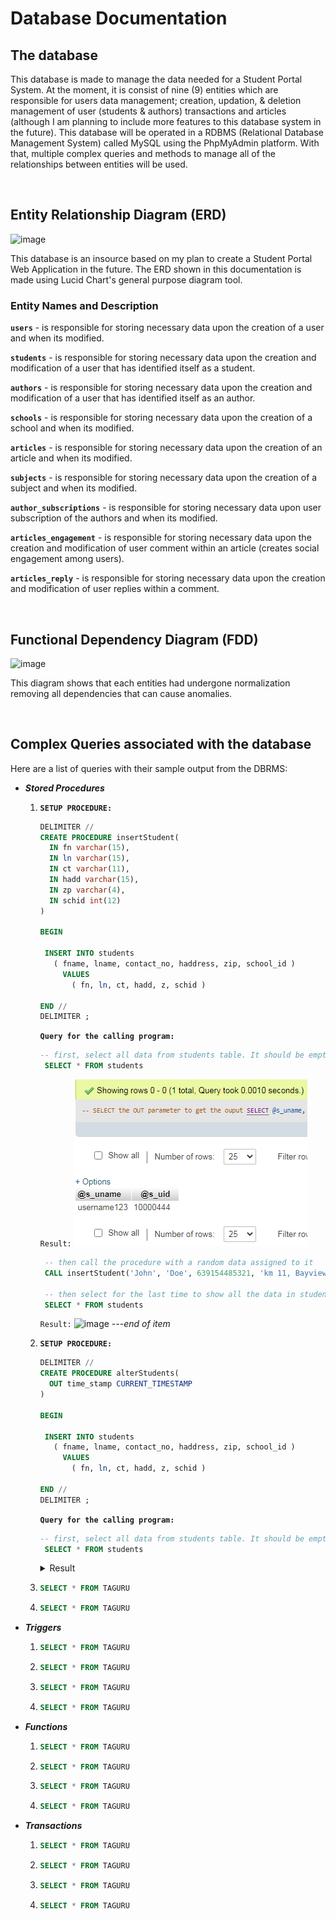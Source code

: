 # Database Documentation

## The database

This database is made to manage the data needed for a Student Portal System. At the moment, it is consist of nine (9) entities which are responsible for users data management; creation, updation, & deletion management of user (students & authors) transactions and articles (although I am planning to include more features to this database system in the future). This database will be operated in a RDBMS (Relational Database Management System) called MySQL using the PhpMyAdmin platform. With that, multiple complex queries and methods to manage all of the relationships between entities will be used.

<br />

## Entity Relationship Diagram (ERD)

![image](https://github.com/centino90/Advance-Database-Documentation/blob/main/img/ERD.svg)

This database is an insource based on my plan to create a Student Portal Web Application in the future. The ERD shown in this documentation is made using Lucid Chart's general purpose diagram tool.

### Entity Names and Description

**`users`** - is responsible for storing necessary data upon the creation of a user and when its modified.

**`students`** - is responsible for storing necessary data upon the creation and modification of a user that has identified itself as a student.

**`authors`** - is responsible for storing necessary data upon the creation and modification of a user that has identified itself as an author.

**`schools`** - is responsible for storing necessary data upon the creation of a school and when its modified.

**`articles`** - is responsible for storing necessary data upon the creation of an article and when its modified.

**`subjects`** - is responsible for storing necessary data upon the creation of a subject and when its modified.

**`author_subscriptions`** - is responsible for storing necessary data upon user subscription of the authors and when its modified.

**`articles_engagement`** - is responsible for storing necessary data upon the creation and modification of user comment within an article (creates social engagement among users).

**`articles_reply`** - is responsible for storing necessary data upon the creation and modification of user replies within a comment.

<br />

## Functional Dependency Diagram (FDD)

![image](https://github.com/centino90/Advance-Database-Documentation/blob/main/img/FDD.svg)

This diagram shows that each entities had undergone normalization removing all dependencies that can cause anomalies.

<br />

## Complex Queries associated with the database

Here are a list of queries with their sample output from the DBRMS:

* ***Stored Procedures***
    1. **`SETUP PROCEDURE: `**
       ```SQL
       DELIMITER //
       CREATE PROCEDURE insertStudent(
         IN fn varchar(15),
         IN ln varchar(15),
         IN ct varchar(11),
         IN hadd varchar(15),
         IN zp varchar(4),
         IN schid int(12)
       )

       BEGIN

        INSERT INTO students 
          ( fname, lname, contact_no, haddress, zip, school_id ) 
            VALUES
              ( fn, ln, ct, hadd, z, schid )

       END //
       DELIMITER ;
       ```
       **`Query for the calling program:`**
       ```SQL
       -- first, select all data from students table. It should be empty.
        SELECT * FROM students
       ```
       `Result:`
       ![image](https://github.com/centino90/Advance-Database-Documentation/blob/main/img/stored_procedures/sp1-1.PNG)

       ```SQL
        -- then call the procedure with a random data assigned to it
        CALL insertStudent('John', 'Doe', 639154485321, 'km 11, Bayview, Sasa, Davao City', 8000, 1011);

        -- then select for the last time to show all the data in students table after the procedure was called
        SELECT * FROM students
       ```
       `Result:`
       ![image](https://github.com/centino90/Advance-Database-Documentation/blob/main/img/stored_procedures/sp1-2.PNG)
        *---end of item*

    2. **`SETUP PROCEDURE: `**
       ```SQL
       DELIMITER //
       CREATE PROCEDURE alterStudents(
         OUT time_stamp CURRENT_TIMESTAMP
       )

       BEGIN

        INSERT INTO students 
          ( fname, lname, contact_no, haddress, zip, school_id ) 
            VALUES
              ( fn, ln, ct, hadd, z, schid )

       END //
       DELIMITER ;
       ```
       **`Query for the calling program:`**
       ```SQL
       -- first, select all data from students table. It should be empty.
        SELECT * FROM students
       ```
       <details><summary>Result</summary>
       ![image](https://github.com/centino90/Advance-Database-Documentation/blob/main/img/stored_procedures/sp1-1.PNG)

       ```SQL
        -- then call the procedure with a random data assigned to it
        CALL insertStudent('John', 'Doe', 639154485321, 'km 11, Bayview, Sasa, Davao City', 8000, 1011);

        -- then select for the last time to show all the data in students table after the procedure was called
        SELECT * FROM students
       ```
       `Result:`
       ![image](https://github.com/centino90/Advance-Database-Documentation/blob/main/img/stored_procedures/sp1-2.PNG)
        *---end of item*
       </details>

    3. ```SQL
       SELECT * FROM TAGURU
       ```
    4. ```SQL
       SELECT * FROM TAGURU
       ```

* ***Triggers*** 
    1. ```SQL
       SELECT * FROM TAGURU
       ```
    2. ```SQL
       SELECT * FROM TAGURU
       ```
    3. ```SQL
       SELECT * FROM TAGURU
       ```
    4. ```SQL
       SELECT * FROM TAGURU
       ```

* ***Functions*** 
    1. ```SQL
       SELECT * FROM TAGURU
       ```
    2. ```SQL
       SELECT * FROM TAGURU
       ```
    3. ```SQL
       SELECT * FROM TAGURU
       ```
    4. ```SQL
       SELECT * FROM TAGURU
       ```
       
* ***Transactions*** 
    1. ```SQL
       SELECT * FROM TAGURU
       ```
    2. ```SQL
       SELECT * FROM TAGURU
       ```
    3. ```SQL
       SELECT * FROM TAGURU
       ```
    4. ```SQL
       SELECT * FROM TAGURU
       ```